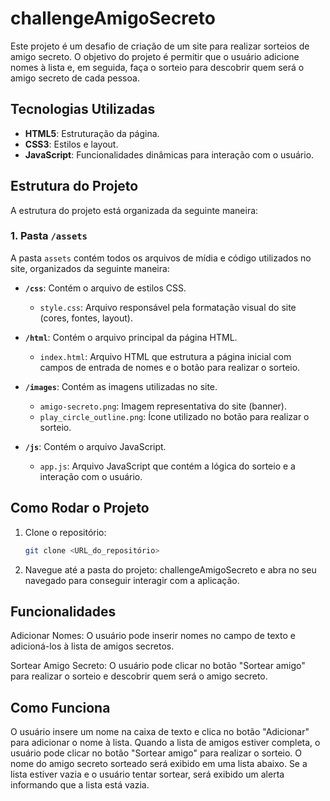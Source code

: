 # challengeAmigoSecreto

Este projeto é um desafio de criação de um site para realizar sorteios de amigo secreto. O objetivo do projeto é permitir que o usuário adicione nomes à lista e, em seguida, faça o sorteio para descobrir quem será o amigo secreto de cada pessoa.

## Tecnologias Utilizadas

- **HTML5**: Estruturação da página.
- **CSS3**: Estilos e layout.
- **JavaScript**: Funcionalidades dinâmicas para interação com o usuário.

## Estrutura do Projeto

A estrutura do projeto está organizada da seguinte maneira:

### 1. **Pasta `/assets`**
A pasta `assets` contém todos os arquivos de mídia e código utilizados no site, organizados da seguinte maneira:

- **`/css`**: Contém o arquivo de estilos CSS.
    - `style.css`: Arquivo responsável pela formatação visual do site (cores, fontes, layout).

- **`/html`**: Contém o arquivo principal da página HTML.
    - `index.html`: Arquivo HTML que estrutura a página inicial com campos de entrada de nomes e o botão para realizar o sorteio.

- **`/images`**: Contém as imagens utilizadas no site.
    - `amigo-secreto.png`: Imagem representativa do site (banner).
    - `play_circle_outline.png`: Ícone utilizado no botão para realizar o sorteio.

- **`/js`**: Contém o arquivo JavaScript.
    - `app.js`: Arquivo JavaScript que contém a lógica do sorteio e a interação com o usuário.

## Como Rodar o Projeto

1. Clone o repositório:
   ```bash
   git clone <URL_do_repositório>
   
2. Navegue até a pasta do projeto: challengeAmigoSecreto e abra no seu navegado para conseguir interagir com a aplicação.

## Funcionalidades
Adicionar Nomes: O usuário pode inserir nomes no campo de texto e adicioná-los à lista de amigos secretos.

Sortear Amigo Secreto: O usuário pode clicar no botão "Sortear amigo" para realizar o sorteio e descobrir quem será o amigo secreto.

## Como Funciona
O usuário insere um nome na caixa de texto e clica no botão "Adicionar" para adicionar o nome à lista.
Quando a lista de amigos estiver completa, o usuário pode clicar no botão "Sortear amigo" para realizar o sorteio. O nome do amigo secreto sorteado será exibido em uma lista abaixo.
Se a lista estiver vazia e o usuário tentar sortear, será exibido um alerta informando que a lista está vazia.